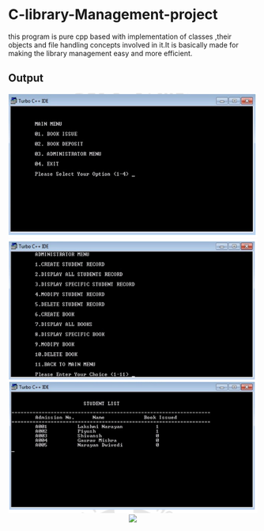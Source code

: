 # C-library-Management-project
this program is pure cpp based with implementation of classes ,their objects and file handling concepts involved in it.It is basically made for making the library management easy and more efficient.

## Output
<p align="center" width="75%">
<img src="/output/sampleimages/Screenshot 2021-07-03 122351.png">
  <img src="/output/sampleimages/Screenshot 2021-07-03 122506.png">
   <img src="/output/sampleimages/Screenshot 2021-07-03 122544.png">
   <img src="/output/sampleimages/*.png" width="75%">
</p>
